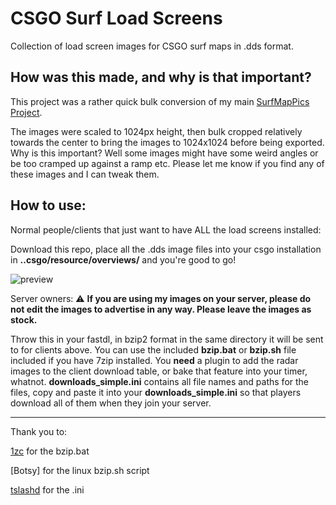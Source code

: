 # CSGO Surf Load Screens
 Collection of load screen images for CSGO surf maps in .dds format. 


## How was this made, and why is that important?

This project was a rather quick bulk conversion of my main [SurfMapPics Project](https://github.com/Sayt123/SurfMapPics). 

The images were scaled to 1024px height, then bulk cropped relatively towards the center to bring the images to 1024x1024 before being exported. Why is this important? Well some images might have some weird angles or be too cramped up against a ramp etc. Please let me know if you find any of these images and I can tweak them.

## How to use:

Normal people/clients that just want to have ALL the load screens installed:

Download this repo, place all the .dds image files into your csgo installation in **..csgo/resource/overviews/** and you're good to go! 

![preview](https://i.imgur.com/4inYBlT.png)


Server owners: ⚠ **If you are using my images on your server, please do not edit the images to advertise in any way. Please leave the images as stock.**

Throw this in your fastdl, in bzip2 format in the same directory it will be sent to for clients above. You can use the included **bzip.bat** or **bzip.sh** file included if you have 7zip installed. You **need** a plugin to add the radar images to the client download table, or bake that feature into your timer, whatnot.
**downloads_simple.ini** contains all file names and paths for the files, copy and paste it into your **downloads_simple.ini** so that players download all of them when they join your server.




-------------
Thank you to:

[1zc](https://github.com/1zc) for the bzip.bat

[Botsy] for the linux bzip.sh script

[tslashd](https://github.com/tslashd) for the .ini
